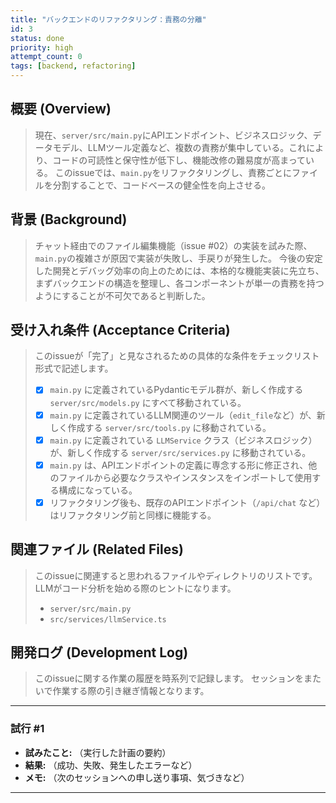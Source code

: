```yaml
---
title: "バックエンドのリファクタリング：責務の分離"
id: 3
status: done
priority: high
attempt_count: 0
tags: [backend, refactoring]
---
```


## 概要 (Overview)

> 現在、`server/src/main.py`にAPIエンドポイント、ビジネスロジック、データモデル、LLMツール定義など、複数の責務が集中している。これにより、コードの可読性と保守性が低下し、機能改修の難易度が高まっている。
> このissueでは、`main.py`をリファクタリングし、責務ごとにファイルを分割することで、コードベースの健全性を向上させる。

## 背景 (Background)

> チャット経由でのファイル編集機能（issue #02）の実装を試みた際、`main.py`の複雑さが原因で実装が失敗し、手戻りが発生した。
> 今後の安定した開発とデバッグ効率の向上のためには、本格的な機能実装に先立ち、まずバックエンドの構造を整理し、各コンポーネントが単一の責務を持つようにすることが不可欠であると判断した。

## 受け入れ条件 (Acceptance Criteria)

> このissueが「完了」と見なされるための具体的な条件をチェックリスト形式で記述します。
>
> - [x] `main.py` に定義されているPydanticモデル群が、新しく作成する `server/src/models.py` にすべて移動されている。
> - [x] `main.py` に定義されているLLM関連のツール（`edit_file`など）が、新しく作成する `server/src/tools.py` に移動されている。
> - [x] `main.py` に定義されている `LLMService` クラス（ビジネスロジック）が、新しく作成する `server/src/services.py` に移動されている。
> - [x] `main.py` は、APIエンドポイントの定義に専念する形に修正され、他のファイルから必要なクラスやインスタンスをインポートして使用する構成になっている。
> - [x] リファクタリング後も、既存のAPIエンドポイント（`/api/chat` など）はリファクタリング前と同様に機能する。

## 関連ファイル (Related Files)

> このissueに関連すると思われるファイルやディレクトリのリストです。
> LLMがコード分析を始める際のヒントになります。
>
> - `server/src/main.py`
> - `src/services/llmService.ts`

## 開発ログ (Development Log)

> このissueに関する作業の履歴を時系列で記録します。
> セッションをまたいで作業する際の引き継ぎ情報となります。

---
### 試行 #1

- **試みたこと:** （実行した計画の要約）
- **結果:** （成功、失敗、発生したエラーなど）
- **メモ:** （次のセッションへの申し送り事項、気づきなど）

---
